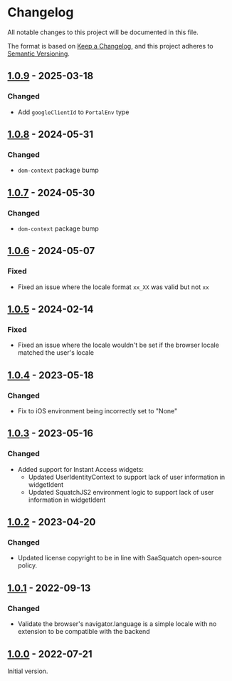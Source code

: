 # Changelog

All notable changes to this project will be documented in this file.

The format is based on [Keep a Changelog](https://keepachangelog.com/en/1.0.0/),
and this project adheres to [Semantic Versioning](https://semver.org/spec/v2.0.0.html).

## [1.0.9] - 2025-03-18

### Changed

- Add `googleClientId` to `PortalEnv` type 

## [1.0.8] - 2024-05-31

### Changed

- `dom-context` package bump

## [1.0.7] - 2024-05-30

### Changed

- `dom-context` package bump

## [1.0.6] - 2024-05-07

### Fixed

- Fixed an issue where the locale format `xx_XX` was valid but not `xx`

## [1.0.5] - 2024-02-14

### Fixed

- Fixed an issue where the locale wouldn't be set if the browser locale matched the user's locale

## [1.0.4] - 2023-05-18

### Changed

- Fix to iOS environment being incorrectly set to "None"

## [1.0.3] - 2023-05-16

### Changed

- Added support for Instant Access widgets:
  - Updated UserIdentityContext to support lack of user information in widgetIdent
  - Updated SquatchJS2 environment logic to support lack of user information in widgetIdent

## [1.0.2] - 2023-04-20

### Changed

- Updated license copyright to be in line with SaaSquatch open-source policy.

## [1.0.1] - 2022-09-13

### Changed

- Validate the browser's navigator.language is a simple locale with no extension to be compatible
  with the backend

## [1.0.0] - 2022-07-21

Initial version.

[unreleased]: https://github.com/saasquatch/program-tools/compare/%40saasquatch%2Fcomponent-environment%401.0.9...HEAD
[1.0.9]: https://github.com/saasquatch/program-tools/releases/tag/%40saasquatch%2Fcomponent-environment%401.0.9
[1.0.8]: https://github.com/saasquatch/program-tools/releases/tag/%40saasquatch%2Fcomponent-environment%401.0.8
[1.0.7]: https://github.com/saasquatch/program-tools/releases/tag/%40saasquatch%2Fcomponent-environment%401.0.7
[1.0.6]: https://github.com/saasquatch/program-tools/releases/tag/%40saasquatch%2Fcomponent-environment%401.0.6
[1.0.5]: https://github.com/saasquatch/program-tools/releases/tag/%40saasquatch%2Fcomponent-environment%401.0.5
[1.0.4]: https://github.com/saasquatch/program-tools/releases/tag/%40saasquatch%2Fcomponent-environment%401.0.4
[1.0.3]: https://github.com/saasquatch/program-tools/releases/tag/%40saasquatch%2Fcomponent-environment%401.0.3
[1.0.2]: https://github.com/saasquatch/program-tools/releases/tag/%40saasquatch%2Fcomponent-environment%401.0.2
[1.0.1]: https://github.com/saasquatch/program-tools/releases/tag/%40saasquatch%2Fcomponent-environment%401.0.1
[1.0.0]: https://github.com/saasquatch/program-tools/releases/tag/%40saasquatch%2Fcomponent-environment%401.0.0
